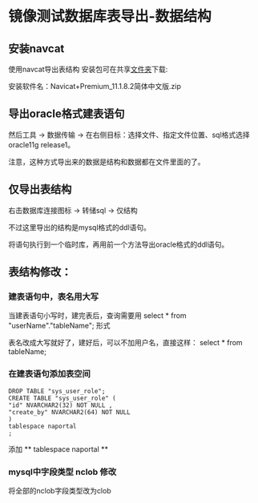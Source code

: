 # 镜像测试数据库表导出-数据结构
## 安装navcat
使用navcat导出表结构 安装包可在共享[文件夹](https://onebox.huawei.com/p/e728cc24ab51e5387736c1c25e5cb1a8)下载:

安装软件名：Navicat+Premium_11.1.8.2简体中文版.zip

## 导出oracle格式建表语句

然后工具 -> 数据传输 -> 在右侧目标：选择文件、指定文件位置、sql格式选择oracle11g release1。

注意，这种方式导出来的数据是结构和数据都在文件里面的了。

## 仅导出表结构

右击数据库连接图标 -> 转储sql -> 仅结构

不过这里导出的结构是mysql格式的ddl语句。

将语句执行到一个临时库，再用前一个方法导出oracle格式的ddl语句。

## 表结构修改：

### 建表语句中，表名用大写

当建表语句小写时，建完表后，查询需要用 select * from "userName"."tableName"; 形式

表名改成大写就好了，建好后，可以不加用户名，直接这样： select * from tableName;

### 在建表语句添加表空间
```
DROP TABLE "sys_user_role";
CREATE TABLE "sys_user_role" (
"id" NVARCHAR2(32) NOT NULL ,
"create_by" NVARCHAR2(64) NOT NULL
)
tablespace naportal
;
```
添加 ** tablespace naportal **

### mysql中字段类型 nclob 修改

将全部的nclob字段类型改为clob
